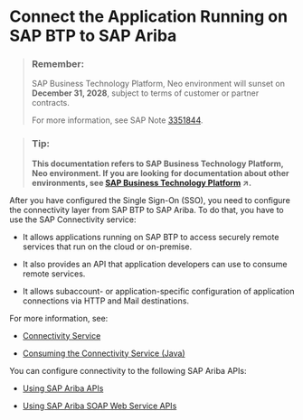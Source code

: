 <!-- loio94918b69f0cf46b2aaf4ebfa39c88ec7 -->

# Connect the Application Running on SAP BTP to SAP Ariba

> ### Remember:  
> SAP Business Technology Platform, Neo environment will sunset on **December 31, 2028**, subject to terms of customer or partner contracts.
> 
> For more information, see SAP Note [3351844](https://launchpad.support.sap.com/#/notes/3351844).

> ### Tip:  
> **This documentation refers to SAP Business Technology Platform, Neo environment. If you are looking for documentation about other environments, see [SAP Business Technology Platform](https://help.sap.com/viewer/65de2977205c403bbc107264b8eccf4b/Cloud/en-US/6a2c1ab5a31b4ed9a2ce17a5329e1dd8.html "SAP Business Technology Platform (SAP BTP) is an integrated offering comprised of four technology portfolios: database and data management, application development and integration, analytics, and intelligent technologies. The platform offers users the ability to turn data into business value, compose end-to-end business processes, and build and extend SAP applications quickly.") :arrow_upper_right:.**

After you have configured the Single Sign-On \(SSO\), you need to configure the connectivity layer from SAP BTP to SAP Ariba. To do that, you have to use the SAP Connectivity service:

-   It allows applications running on SAP BTP to access securely remote services that run on the cloud or on-premise.

-   It also provides an API that application developers can use to consume remote services.

-   It allows subaccount- or application-specific configuration of application connections via HTTP and Mail destinations.


For more information, see:

-   [Connectivity Service](https://help.sap.com/viewer/cca91383641e40ffbe03bdc78f00f681/Cloud/en-US/e54cc8fbbb571014beb5caaf6aa31280.html)

-   [Consuming the Connectivity Service \(Java\)](https://help.sap.com/viewer/cca91383641e40ffbe03bdc78f00f681/Cloud/en-US/e5c9867dbb571014957ef9d7a8846b1c.html)


You can configure connectivity to the following SAP Ariba APIs:

-   [Using SAP Ariba APIs](using-sap-ariba-apis-3804226.md)

-   [Using SAP Ariba SOAP Web Service APIs](using-sap-ariba-soap-web-service-apis-7d75a46.md)


